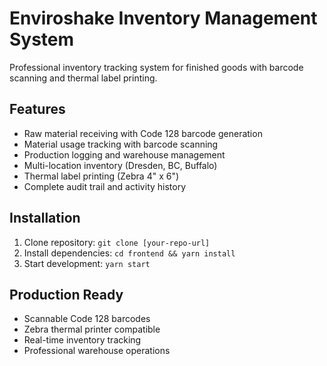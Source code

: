 # Enviroshake Inventory Management System

Professional inventory tracking system for finished goods with barcode scanning and thermal label printing.

## Features
- Raw material receiving with Code 128 barcode generation
- Material usage tracking with barcode scanning
- Production logging and warehouse management
- Multi-location inventory (Dresden, BC, Buffalo)
- Thermal label printing (Zebra 4" x 6")
- Complete audit trail and activity history

## Installation
1. Clone repository: `git clone [your-repo-url]`
2. Install dependencies: `cd frontend && yarn install`
3. Start development: `yarn start`

## Production Ready
- Scannable Code 128 barcodes
- Zebra thermal printer compatible
- Real-time inventory tracking
- Professional warehouse operations

